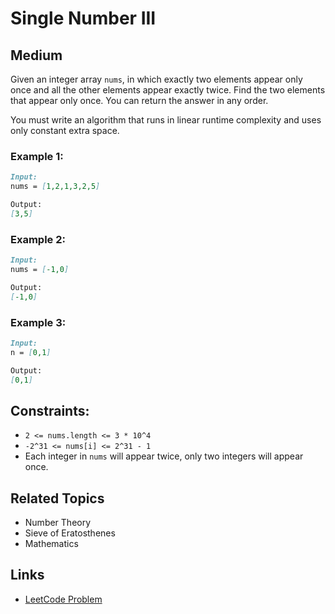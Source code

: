 # Single Number III

## Medium

Given an integer array `nums`, in which exactly two elements appear only once and all the other elements appear exactly twice. Find the two elements that appear only once. You can return the answer in any order.

You must write an algorithm that runs in linear runtime complexity and uses only constant extra space.

### Example 1:
```markdown
Input:
nums = [1,2,1,3,2,5]

Output:
[3,5]

```

### Example 2:
```markdown
Input:
nums = [-1,0]

Output:
[-1,0]
```

### Example 3:
```markdown
Input:
n = [0,1]

Output:
[0,1]
```

## Constraints:
- `2 <= nums.length <= 3 * 10^4`
- `-2^31 <= nums[i] <= 2^31 - 1`
- Each integer in `nums` will appear twice, only two integers will appear once.



## Related Topics
- Number Theory
- Sieve of Eratosthenes
- Mathematics

## Links
- [LeetCode Problem](https://leetcode.com/problems/single-number-iii/description/)

